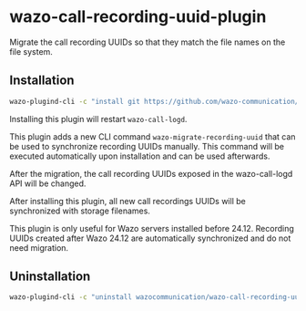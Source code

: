 # wazo-call-recording-uuid-plugin

Migrate the call recording UUIDs so that they match the file names on the file
system.

## Installation

```sh
wazo-plugind-cli -c "install git https://github.com/wazo-communication/wazo-call-recording-uuid-plugin"
```

Installing this plugin will restart `wazo-call-logd`.

This plugin adds a new CLI command `wazo-migrate-recording-uuid` that can be
used to synchronize recording UUIDs manually. This command will be executed
automatically upon installation and can be used afterwards.

After the migration, the call recording UUIDs exposed in the wazo-call-logd API
will be changed.

After installing this plugin, all new call recordings UUIDs will be
synchronized with storage filenames.

This plugin is only useful for Wazo servers installed before 24.12. Recording
UUIDs created after Wazo 24.12 are automatically synchronized and do not need
migration.

## Uninstallation

```sh
wazo-plugind-cli -c "uninstall wazocommunication/wazo-call-recording-uuid"
```
